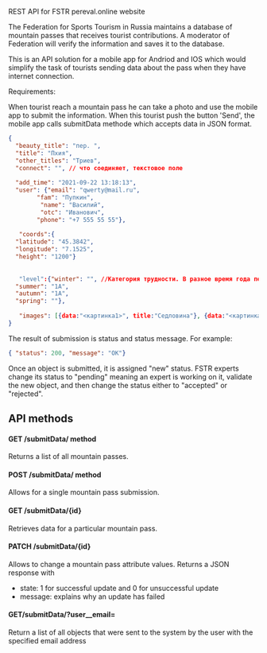 REST API for FSTR pereval.online website


The Federation for Sports Tourism in Russia maintains a database of mountain passes that receives tourist contributions. 
A moderator of Federation will verify the information and saves it to the database.

This is an API solution for a mobile app for Andriod and IOS which would simplify the task of tourists sending data about 
the pass when they have internet connection.


Requirements:

When tourist reach a mountain pass he can take a photo and use the mobile app to submit the information. When this 
tourist push the button 'Send', the mobile app calls submitData methode which accepts data in JSON format.

```json
{
  "beauty_title": "пер. ",
  "title": "Пхия",
  "other_titles": "Триев",
  "connect": "", // что соединяет, текстовое поле
 
  "add_time": "2021-09-22 13:18:13",
  "user": {"email": "qwerty@mail.ru", 		
        "fam": "Пупкин",
		 "name": "Василий",
		 "otc": "Иванович",
        "phone": "+7 555 55 55"}, 
 
   "coords":{
  "latitude": "45.3842",
  "longitude": "7.1525",
  "height": "1200"}
 
 
   "level":{"winter": "", //Категория трудности. В разное время года перевал может иметь разную категорию трудности
  "summer": "1А",
  "autumn": "1А",
  "spring": ""},
 
   "images": [{data:"<картинка1>", title:"Седловина"}, {data:"<картинка>", title:"Подъём"}]
}
```

The result of submission is status and status message. For example:
```json
{ "status": 200, "message": "OK"}
```
Once an object is submitted, it is assigned "new" status. FSTR experts change its status to "pending" meaning an expert 
is working on it, validate the new object, and then change the status either to "accepted" or "rejected".


## API methods

#### GET /submitData/ method

Returns a list of all mountain passes.

#### POST /submitData/ method

Allows for a single mountain pass submission.

#### GET /submitData/{id}

Retrieves data for a particular mountain pass.

#### PATCH /submitData/{id}

Allows to change a mountain pass attribute values. Returns a JSON response with

- state: 1 for successful update and 0 for unsuccessful update
- message: explains why an update has failed

#### GET/submitData/?user__email=<email>

Return a list of all objects that were sent to the system by the user with the specified email address

